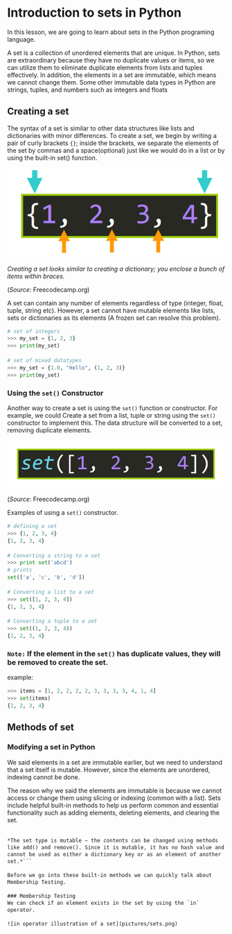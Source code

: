 # Introduction to sets in Python
In this lesson, we are going to learn about sets in the Python programing language.

A set is a collection of unordered elements that are unique. In Python, sets are extraordinary because they have no duplicate values or items, so we can utilize them to eliminate duplicate elements from lists and tuples effectively. In addition, the elements in a set are immutable, which means we cannot change them. Some other immutable data types in Python are strings, tuples, and numbers such as integers and floats

## Creating a set

The syntax of a set is similar to other data structures like lists and dictionaries with minor differences. To create a set, we begin by writing a pair of curly brackets `{}`; inside the brackets, we separate the elements of the set by commas and a space(optional) just like we would do in a list or by using the built-in set() function.

![Syntax of a set](pictures/sets.png)

*Creating a set looks similar to creating a dictionary; you enclose a bunch of items within braces.*

(*Source*: Freecodecamp.org)

A set can contain any number of elements regardless of type (integer, float, tuple, string etc). However, a set cannot have mutable elements like lists, sets or dictionaries as its elements (A frozen set can resolve this problem).

```python
# set of integers
>>> my_set = {1, 2, 3}
>>> print(my_set)

# set of mixed datatypes
>>> my_set = {1.0, "Hello", (1, 2, 3)}
>>> print(my_set)

```

### Using the `set()` Constructor
Another way to create a set is using the `set()` function or constructor. For example, we could Create a set from a list, tuple or string using the `set()` constructor to implement this. The data structure will be converted to a set, removing duplicate elements.

![converting a list to a set](pictures/sets1.png)

(*Source*: Freecodecamp.org)

Examples of using a `set()` constructor.

```python
# defining a set
>>> {1, 2, 3, 4}
{1, 2, 3, 4}

# Converting a string to a set
>>> print set('abcd')
# prints
set(['a', 'c', 'b', 'd'])

# Converting a list to a set
>>> set([1, 2, 3, 4])
{1, 2, 3, 4}

# Converting a tuple to a set
>>> set((1, 2, 3, 4))
{1, 2, 3, 4}
```
### `Note:` If the element in the `set()` has duplicate values, they will be removed to create the set.

example:

```python
>>> items = [1, 2, 2, 2, 2, 3, 3, 3, 3, 4, 1, 4]
>>> set(items)
{1, 2, 3, 4}
```
## Methods of set

### Modifying a set in Python
We said elements in a set are immutable earlier, but we need to understand that a set itself is mutable. However, since the elements are unordered, indexing cannot be done.  

The reason why we said the elements are immutable is because we cannot access or change them using slicing or indexing (common with a list). Sets include helpful built-in methods to help us perform common and essential functionality such as adding elements, deleting elements, and clearing the set.

```According to the Python Documentation:

*The set type is mutable — the contents can be changed using methods like add() and remove(). Since it is mutable, it has no hash value and cannot be used as either a dictionary key or as an element of another set.*```

Before we go into these built-in methods we can quickly talk about Membership Testing.

### Membership Testing
We can check if an element exists in the set by using the `in` operator.

![in operator illustration of a set](pictures/sets.png)
